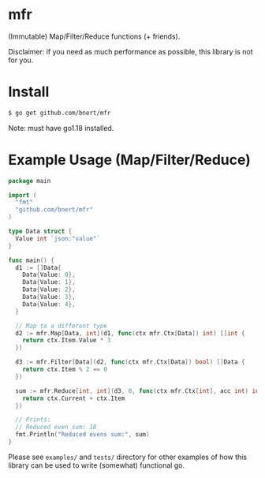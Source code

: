 # mfr

(Immutable) Map/Filter/Reduce functions (+ friends).

Disclaimer: if you need as much performance as possible, this library is not for you.

# Install
```bash
$ go get github.com/bnert/mfr
```
Note: must have go1.18 installed.

# Example Usage (Map/Filter/Reduce)
```go
package main

import (
  "fmt"
  "github.com/bnert/mfr"
)

type Data struct {
  Value int `json:"value"`
}

func main() {
  d1 := []Data{
    Data{Value: 0},
    Data{Value: 1},
    Data{Value: 2},
    Data{Value: 3},
    Data{Value: 4},
  }

  // Map to a different type
  d2 := mfr.Map[Data, int](d1, func(ctx mfr.Ctx[Data]) int) []int {
    return ctx.Item.Value * 3
  })

  d3 := mfr.Filter[Data](d2, func(ctx mfr.Ctx[Data]) bool) []Data {
    return ctx.Item % 2 == 0
  })

  sum := mfr.Reduce[int, int](d3, 0, func(ctx mfr.Ctx[int], acc int) int {
    return ctx.Current + ctx.Item
  })

  // Prints:
  // Reduced even sum: 18
  fmt.Println("Reduced evens sum:", sum)
}
```
Please see `examples/` and `tests/` directory for other examples of how this
library can be used to write (somewhat) functional go.
